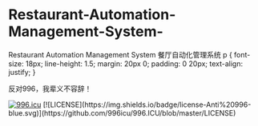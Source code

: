 # Restaurant-Automation-Management-System-
Restaurant Automation Management System 餐厅自动化管理系统
p {
			font-size: 18px;
			line-height: 1.5;
			margin: 20px 0;
			padding: 0 20px;
			text-align: justify;
		}
  <p>反对996，我辈义不容辞！</p>
<a href="https://996.icu"><img src="https://img.shields.io/badge/link-996.icu-red.svg" alt="996.icu" /></a>
[![LICENSE](https://img.shields.io/badge/license-Anti%20996-blue.svg)](https://github.com/996icu/996.ICU/blob/master/LICENSE)
